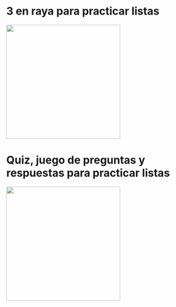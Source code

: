 # 3 en raya para practicar listas

<img src="images/3-en-raya.PNG" width="300px" />

# Quiz, juego de preguntas y respuestas para practicar listas

<img src="images/quiz.PNG" width="300px" />